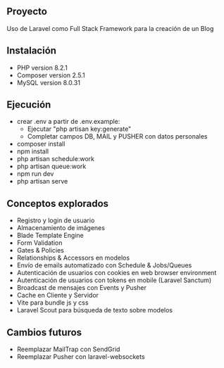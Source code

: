 ## Proyecto
Uso de Laravel como Full Stack Framework para la creación de un Blog

## Instalación
- PHP version 8.2.1
- Composer version 2.5.1
- MySQL version 8.0.31

## Ejecución
- crear .env a partir de .env.example:
    - Ejecutar "php artisan key:generate"
    - Completar campos DB, MAIL y PUSHER con datos personales
- composer install
- npm install
- php artisan schedule:work
- php artisan queue:work
- npm run dev
- php artisan serve

## Conceptos explorados
- Registro y login de usuario
- Almacenamiento de imágenes
- Blade Template Engine
- Form Validation
- Gates & Policies
- Relationships & Accessors en modelos
- Envío de emails automatizado con Schedule & Jobs/Queues
- Autenticación de usuarios con cookies en web browser environment
- Autenticación de usuarios con tokens en mobile (Laravel Sanctum)
- Broadcast de mensajes con Events y Pusher
- Cache en Cliente y Servidor
- Vite para bundle js y css
- Laravel Scout para búsqueda de texto sobre modelos

## Cambios futuros
- Reemplazar MailTrap con SendGrid
- Reemplazar Pusher con laravel-websockets
